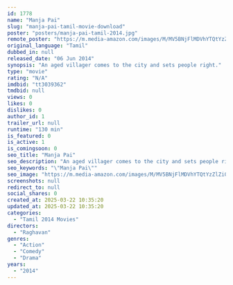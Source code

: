 ```yaml
---
id: 1778
name: "Manja Pai"
slug: "manja-pai-tamil-movie-download"
poster: "posters/manja-pai-tamil-2014.jpg"
remote_poster: "https://m.media-amazon.com/images/M/MV5BNjFlMDVhYTQtYzZlZi00MTZhLTk4NmQtZjM1NzdlNmU1MDc4XkEyXkFqcGc@._V1_SX300.jpg"
original_language: "Tamil"
dubbed_in: null
released_date: "06 Jun 2014"
synopsis: "An aged villager comes to the city and sets people right."
type: "movie"
rating: "N/A"
imdbid: "tt3039362"
tmdbid: null
views: 0
likes: 0
dislikes: 0
author_id: 1
trailer_url: null
runtime: "130 min"
is_featured: 0
is_active: 1
is_comingsoon: 0
seo_title: "Manja Pai"
seo_description: "An aged villager comes to the city and sets people right."
seo_keywords: "\"Manja Pai\""
seo_image: "https://m.media-amazon.com/images/M/MV5BNjFlMDVhYTQtYzZlZi00MTZhLTk4NmQtZjM1NzdlNmU1MDc4XkEyXkFqcGc@._V1_SX300.jpg"
screenshots: null
redirect_to: null
social_shares: 0
created_at: 2025-03-22 10:35:20
updated_at: 2025-03-22 10:35:20
categories:
  - "Tamil 2014 Movies"
directors:
  - "Raghavan"
genres:
  - "Action"
  - "Comedy"
  - "Drama"
years:
  - "2014"
---
```

